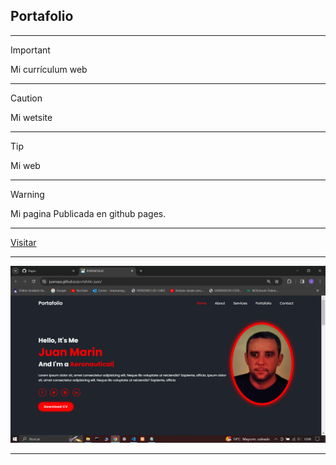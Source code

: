 ## Portafolio
---

> [!Important]
> Mi currículum web

---

> [!Caution]
> Mi wetsite

---

> [!Tip]
> Mi web

---

> [!Warning]
> Mi pagina
> Publicada en github pages.

---

[Visitar](https://juamaya.github.io/portafolio-juan)

---

![Portafolio](./portafolio-juan.png "Portafolio")

---
